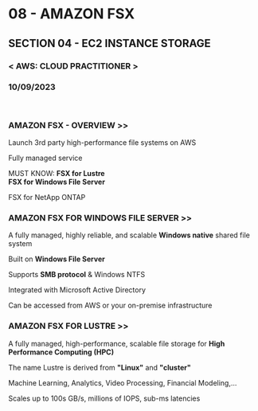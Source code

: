 # 08 - AMAZON FSX

## SECTION 04 - EC2 INSTANCE STORAGE<br>

### < AWS: CLOUD PRACTITIONER > <br>

### 10/09/2023 <br>

<br>

### AMAZON FSX - OVERVIEW >>

Launch 3rd party high-performance file systems on AWS

Fully managed service

MUST KNOW:
**FSX for Lustre**<br>
**FSX for Windows File Server**

FSX for NetApp ONTAP
<br>

### AMAZON FSX FOR WINDOWS FILE SERVER >>

A fully managed, highly reliable, and scalable **Windows native** shared file system

Built on **Windows File Server**

Supports **SMB protocol** & Windows NTFS

Integrated with Microsoft Active Directory

Can be accessed from AWS or your on-premise infrastructure
<br>

### AMAZON FSX FOR LUSTRE >>

A fully managed, high-performance, scalable file storage for **High Performance Computing (HPC)**

The name Lustre is derived from **"Linux"** and **"cluster"**

Machine Learning, Analytics, Video Processing, Financial Modeling,...

Scales up to 100s GB/s, millions of IOPS, sub-ms latencies
<br>
